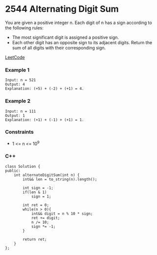 # 2544 Alternating Digit Sum

You are given a positive integer n. Each digit of n has a sign according to the following rules:

* The most significant digit is assigned a positive sign.
* Each other digit has an opposite sign to its adjacent digits.
Return the sum of all digits with their corresponding sign.
 
[LeetCode](https://leetcode.cn/problems/minimum-common-value/)


### Example 1

```
Input: n = 521
Output: 4
Explanation: (+5) + (-2) + (+1) = 4.
```

### Example 2

```
Input: n = 111
Output: 1
Explanation: (+1) + (-1) + (+1) = 1.
```

### Constraints

* 1 <= n <= 10<sup>9</sup>

### C++ 

```
class Solution {
public:
    int alternateDigitSum(int n) {
        int&& len = to_string(n).length();
        
        int sign = -1;
        if(len & 1)
            sign = 1;

        int ret = 0;
        while(n > 0){
            int&& digit = n % 10 * sign;
            ret += digit;
            n /= 10;
            sign *= -1;
        }

        return ret;
    }
};
```